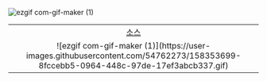 ![ezgif com-gif-maker (1)](https://user-images.githubusercontent.com/54762273/158353699-8fccebb5-0964-448c-97de-17ef3abcb337.gif)

<table align="center">
  <tr align="center">
    <td><a href="https://github.com/sey2/IOT/blob/master/Arduino/src/pull_down.ino">소스 </a></td>
  </tr>
  <tr align="center">
    <td>![ezgif com-gif-maker (1)](https://user-images.githubusercontent.com/54762273/158353699-8fccebb5-0964-448c-97de-17ef3abcb337.gif)</td>
  </tr>
</table>